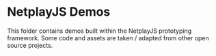 # NetplayJS Demos

This folder contains demos built within the NetplayJS prototyping framework. Some code and assets are taken / adapted from other open source projects.
